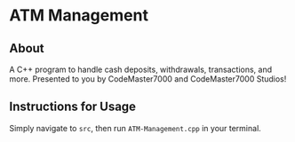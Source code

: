 # ATM Management

## About

A C++ program to handle cash deposits, withdrawals, transactions, and more. Presented to you by CodeMaster7000 and CodeMaster7000 Studios!

## Instructions for Usage

Simply navigate to `src`, then run `ATM-Management.cpp` in your terminal.
